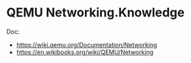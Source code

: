 # QEMU Networking.Knowledge
Doc:
- https://wiki.qemu.org/Documentation/Networking
- https://en.wikibooks.org/wiki/QEMU/Networking
